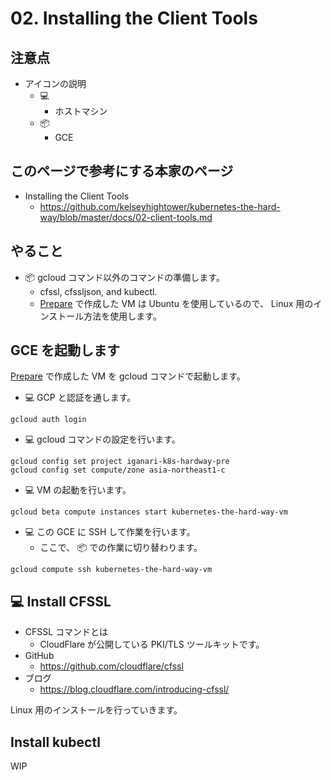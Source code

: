 # 02. Installing the Client Tools

## 注意点

+ アイコンの説明
  + :computer:
    + ホストマシン
  + :package:
    + GCE

## このページで参考にする本家のページ

+ Installing the Client Tools
  + https://github.com/kelseyhightower/kubernetes-the-hard-way/blob/master/docs/02-client-tools.md

## やること

+ :package: gcloud コマンド以外のコマンドの準備します。
  + cfssl, cfssljson, and kubectl.
  + [Prepare](./00_prepare.md) で作成した VM は Ubuntu を使用しているので、 Linux 用のインストール方法を使用します。

## GCE を起動します

[Prepare](./00_prepare.md) で作成した VM を gcloud コマンドで起動します。

+ :computer: GCP と認証を通します。

```
gcloud auth login
```

+ :computer: gcloud コマンドの設定を行います。

```
gcloud config set project iganari-k8s-hardway-pre
gcloud config set compute/zone asia-northeast1-c
```

+ :computer: VM の起動を行います。

```
gcloud beta compute instances start kubernetes-the-hard-way-vm
```

+ :computer: この GCE に SSH して作業を行います。
  + ここで、 :package: での作業に切り替わります。

```
gcloud compute ssh kubernetes-the-hard-way-vm
```

## :computer: Install CFSSL

+ CFSSL コマンドとは
  + CloudFlare が公開している PKI/TLS ツールキットです。
+ GitHub
  + https://github.com/cloudflare/cfssl
+ ブログ
  + https://blog.cloudflare.com/introducing-cfssl/

Linux 用のインストールを行っていきます。


## Install kubectl

WIP
